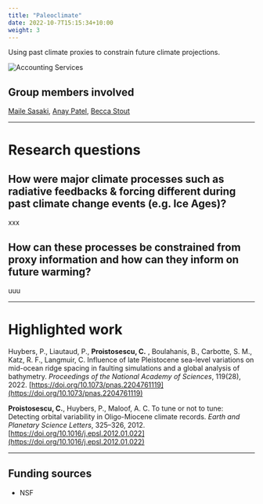 ```yaml
---
title: "Paleoclimate"
date: 2022-10-7T15:15:34+10:00
weight: 3
---
```


Using past climate proxies to constrain future climate projections. 

![Accounting Services](/images/austin-distel-nGc5RT2HmF0-unsplash.jpg)

## Group members involved

[Maile Sasaki](https://cdds-at-uiuc.github.io/team/maile-sasaki/), [Anay Patel](https://cdds-at-uiuc.github.io/team/anay-patel/), [Becca Stout](https://cdds-at-uiuc.github.io/team/becca-stout/)

---

# Research questions

## How were major climate processes such as radiative feedbacks & forcing different during past climate change events (e.g. Ice Ages)?

xxx

## How can these processes be constrained from proxy information and how can they inform on future warming?

uuu

---

# Highlighted work

Huybers, P., Liautaud, P., **Proistosescu, C.** , Boulahanis, B.,  Carbotte, S. M., Katz, R. F., Langmuir, C. Influence of late Pleistocene sea-level variations on mid-ocean ridge spacing in faulting simulations and a global analysis of bathymetry. _Proceedings of the National Academy of Sciences_, 119(28), 2022. [https://doi.org/10.1073/pnas.2204761119](https://doi.org/10.1073/pnas.2204761119)

**Proistosescu, C.**, Huybers, P., Maloof, A. C. To tune or not to tune: Detecting orbital variability in Oligo-Miocene climate records. _Earth and Planetary Science Letters_, 325–326, 2012. [https://doi.org/10.1016/j.epsl.2012.01.022](https://doi.org/10.1016/j.epsl.2012.01.022)

---

## Funding sources
- NSF
